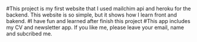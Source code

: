 #This project is my first website that I used mailchim api and heroku for the backend. This website is so simple, but it shows how I learn front and bakend. 
#I have fun and learned after finish this project 
#This app includes my CV and newsletter app. If you like me, please leave your email, name and subcribed me.  
